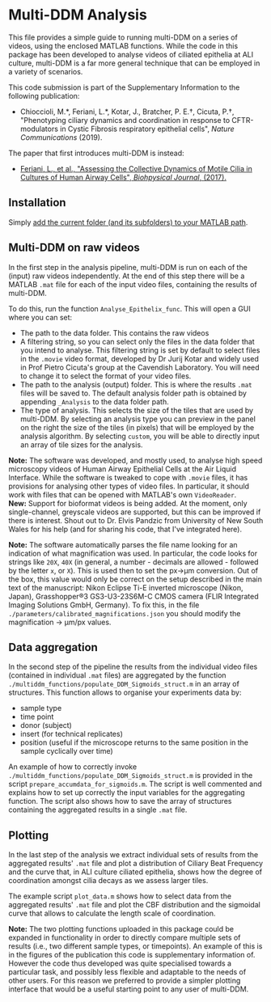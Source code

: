 # Multi-DDM Analysis

This file provides a simple guide to running multi-DDM on a series of videos, using the enclosed MATLAB functions. While the code in this package has been developed to analyse videos of ciliated epithelia at ALI culture, multi-DDM is a far more general technique that can be employed in a variety of scenarios.

This code submission is part of the Supplementary Information to the following publication:

* Chioccioli, M.\*, Feriani, L.\*, Kotar, J., Bratcher, P. E.†, Cicuta, P.†,
"Phenotyping ciliary dynamics and coordination in response to CFTR-modulators in Cystic Fibrosis respiratory epithelial cells",
*Nature Communications* (2019).


The paper that first introduces multi-DDM is instead:

* [Feriani, L., et al.,
"Assessing the Collective Dynamics of Motile Cilia in Cultures of Human Airway Cells",
*Biohpysical Journal*, (2017).](https://doi.org/10.1016/j.bpj.2017.05.028)


## Installation

Simply [add the current folder (and its subfolders) to your MATLAB path](https://uk.mathworks.com/help/matlab/ref/addpath.html).

## Multi-DDM on raw videos

In the first step in the analysis pipeline, multi-DDM is run on each of the (input) raw videos independently. At the end of this step there will be a MATLAB `.mat` file for each of the input video files, containing the results of multi-DDM.

To do this, run the function `Analyse_Epithelix_func`. This will open a GUI where you can set:
* The path to the data folder. This contains the raw videos
* A filtering string, so you can select only the files in the data folder that you intend to analyse. This filtering string is set by default to select files in the `.movie` video format, developed by Dr Jurij Kotar and widely used in Prof Pietro Cicuta's group at the Cavendish Laboratory. You will need to change it to select the format of your video files.
* The path to the analysis (output) folder. This is where the results `.mat` files will be saved to. The default analysis folder path is obtained by appending `_Analysis` to the data folder path.
* The type of analysis. This selects the size of the tiles that are used by multi-DDM. By selecting an analysis type you can preview in the panel on the right the size of the tiles (in pixels) that will be employed by the analysis algorithm. By selecting `custom`, you will be able to directly input an array of tile sizes for the analysis.

**Note:**
The software was developed, and mostly used, to analyse high speed
microscopy videos of Human Airway Epithelial Cells at the Air Liquid Interface.
While the software is tweaked to cope with `.movie` files, it has provisions for analysing other types of video files. In particular, it should work with files that can be opened with MATLAB's own `VideoReader`.  
**New:** Support for bioformat videos is being added. At the moment, only single-channel, greyscale videos are supported, but this can be improved if there is interest. Shout out to Dr. Elvis Pandzic from University of New South Wales for his help (and for sharing his code, that I've integrated here). 

**Note:**
The software automatically parses the file name looking for an indication of what magnification was used. 
In particular, the code looks for strings like `20X`, `40X` (in general, a number - decimals are allowed - followed by the letter `x`, or `X`).
This is used then to set the px->µm conversion. Out of the box, this value would only be correct on the setup described in the main text of the manuscript: Nikon Eclipse Ti-E inverted microscope (Nikon, Japan), Grasshopper®3 GS3-U3-23S6M-C CMOS camera (FLIR Integrated Imaging Solutions GmbH, Germany). 
To fix this, in the file `./parameters/calibrated_magnifications.json` you should modify the magnification -> µm/px values.


## Data aggregation

In the second step of the pipeline the results from the individual video files (contained in individual `.mat` files) are aggregated by the function `./multiddm_functions/populate_DDM_Sigmoids_struct.m` in an array of structures. This function allows to organise your experiments data by:
* sample type
* time point
* donor (subject)
* insert (for technical replicates)
* position (useful if the microscope returns to the same position in the sample cyclically over time)

An example of how to correctly invoke `./multiddm_functions/populate_DDM_Sigmoids_struct.m` is provided in the script `prepare_accumdata_for_sigmoids.m`. The script is well commented and explains how to set up correctly the input variables for the aggregating function. The script also shows how to save the array of structures containing the aggregated results in a single `.mat` file.


## Plotting

In the last step of the analysis we extract individual sets of results from the aggregated results' `.mat` file and plot a distribution of Ciliary Beat Frequency and the curve that, in ALI culture ciliated epithelia, shows how the degree of coordination amongst cilia decays as we assess larger tiles.

The example script `plot_data.m` shows how to select data from the aggregated results' `.mat` file and plot the CBF distribution and the sigmoidal curve that allows to calculate the length scale of coordination.

**Note:**
The two plotting functions uploaded in this package could be expanded in functionality in order to directly compare multiple sets of results (i.e., two different sample types, or timepoints).
An example of this is in the figures of the publication this code is supplementary information of.
However the code thus developed was quite specialised towards a particular
task, and possibly less flexible and adaptable to the needs of other users. For this reason we preferred to provide a simpler plotting interface that would be a useful starting point to any user of multi-DDM.
